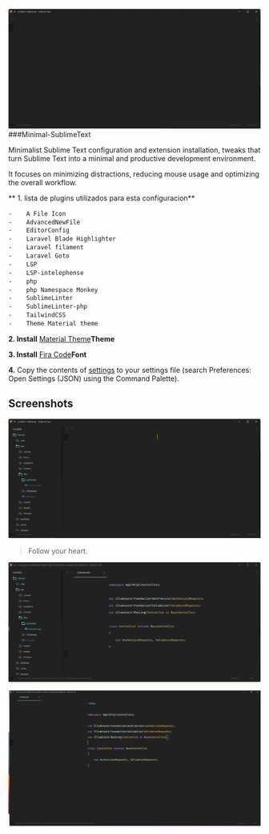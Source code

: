 ![](https://github.com/LC-jhony/Minimal-SublimeText/blob/main/src/img_4.png?raw=true)
###Minimal-SublimeText

Minimalist Sublime Text configuration and extension installation, tweaks that turn Sublime Text into a minimal and productive development environment.

It focuses on minimizing distractions, reducing mouse usage and optimizing the overall workflow.

**  1. lista de plugins utilizados para esta configuracion**
```bash
-    A File Icon 
-    AdvancedNewFile 
-    EditorConfig
-    Laravel Blade Highlighter
-    Laravel filament 
-    Laravel Goto 
-    LSP 
-    LSP-intelephense 
-    php
-    php Namespace Monkey
-    SublimeLinter 
-    SublimeLinter-php
-    TailwindCSS 
-    Theme Material theme
```
**2. Install** [Material Theme](https://github.com/SublimeText/material-theme)**Theme**

**3. Install** [Fira Code](https://github.com/tonsky/FiraCode)**Font**

**4.** Copy the contents of [settings](https://github.com/LC-jhony/Minimal-SublimeText/blob/main/settings) to your settings file (search Preferences: Open Settings (JSON) using the Command Palette).

## Screenshots

![](https://github.com/LC-jhony/Minimal-SublimeText/blob/main/src/img_2.png?raw=true)
> Follow your heart.

![](https://github.com/LC-jhony/Minimal-SublimeText/blob/main/src/img_1.png?raw=true)

![](https://github.com/LC-jhony/Minimal-SublimeText/blob/main/src/img_3.png?raw=true)

